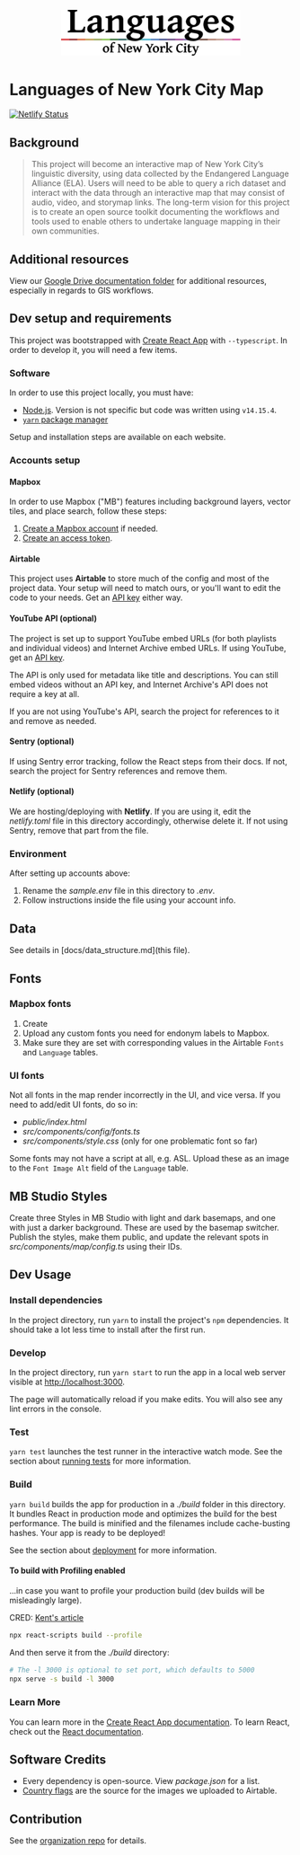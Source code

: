 <p align="center">
  <a href="https://languagemap.nyc/" target="_blank" title="Project website">
    <img alt="logo" src="src/img/logo.svg" width="320" />
  </a>
</p>

# Languages of New York City Map

[![Netlify
Status](https://api.netlify.com/api/v1/badges/1f8bbbc8-4747-415e-bc63-b392256cedd5/deploy-status)](https://app.netlify.com/sites/languagemapping/deploys)

## Background

> This project will become an interactive map of New York City’s linguistic
> diversity, using data collected by the Endangered Language Alliance (ELA).
> Users will need to be able to query a rich dataset and interact with the data
> through an interactive map that may consist of audio, video, and storymap
> links. The long-term vision for this project is to create an open source
> toolkit documenting the workflows and tools used to enable others to undertake
> language mapping in their own communities.

## Additional resources

View our [Google Drive documentation
folder](https://drive.google.com/drive/u/1/folders/1OKVEZM_ossYa6E2djXpA4yTHCucu5D83)
for additional resources, especially in regards to GIS workflows.

## Dev setup and requirements

This project was bootstrapped with [Create React
App](https://github.com/facebook/create-react-app) with `--typescript`. In order
to develop it, you will need a few items.

### Software

In order to use this project locally, you must have:

- [Node.js](https://nodejs.org/). Version is not specific but code was written
  using `v14.15.4`.
- [`yarn` package manager](https://yarnpkg.com/)

Setup and installation steps are available on each website.

### Accounts setup

#### Mapbox

In order to use Mapbox ("MB") features including background layers, vector
tiles, and place search, follow these steps:

1. [Create a Mapbox account](https://account.mapbox.com/auth/signup/) if needed.
2. [Create an access
   token](https://docs.mapbox.com/accounts/overview/tokens/#creating-and-managing-access-tokens).

#### Airtable

This project uses **Airtable** to store much of the config and most of the
project data. Your setup will need to match ours, or you'll want to edit the
code to your needs. Get an [API
key](https://support.airtable.com/hc/en-us/articles/219046777-How-do-I-get-my-API-key-)
either way.

#### YouTube API (optional)

The project is set up to support YouTube embed URLs (for both playlists and
individual videos) and Internet Archive embed URLs. If using YouTube, get an
[API key](https://developers.google.com/youtube/v3/getting-started).

The API is only used for metadata like title and descriptions. You can still
embed videos without an API key, and Internet Archive's API does not require a
key at all.

If you are not using YouTube's API, search the project for references to it and
remove as needed.

#### Sentry (optional)

If using Sentry error tracking, follow the React steps from their docs. If not,
search the project for Sentry references and remove them.

#### Netlify (optional)

We are hosting/deploying with **Netlify**. If you are using it, edit the
_netlify.toml_ file in this directory accordingly, otherwise delete it. If not
using Sentry, remove that part from the file.

### Environment

After setting up accounts above:

1. Rename the _sample.env_ file in this directory to _.env_.
2. Follow instructions inside the file using your account info.

## Data

See details in [docs/data_structure.md](this file).

## Fonts

### Mapbox fonts

1. Create
2. Upload any custom fonts you need for endonym labels to Mapbox.
3. Make sure they are set with corresponding values in the Airtable `Fonts` and
   `Language` tables.

### UI fonts

Not all fonts in the map render incorrectly in the UI, and vice versa. If you
need to add/edit UI fonts, do so in:

- _public/index.html_
- _src/components/config/fonts.ts_
- _src/components/style.css_ (only for one problematic font so far)

Some fonts may not have a script at all, e.g. ASL. Upload these as an image to
the `Font Image Alt` field of the `Language` table.

## MB Studio Styles

Create three Styles in MB Studio with light and dark basemaps, and one with just
a darker background. These are used by the basemap switcher. Publish the styles,
make them public, and update the relevant spots in
_src/components/map/config.ts_ using their IDs.

## Dev Usage

### Install dependencies

In the project directory, run `yarn` to install the project's `npm`
dependencies. It should take a lot less time to install after the first run.

### Develop

In the project directory, run `yarn start` to run the app in a local web server
visible at [http://localhost:3000](http://localhost:3000).

The page will automatically reload if you make edits. You will also see any lint
errors in the console.

### Test

`yarn test` launches the test runner in the interactive watch mode. See the
section about [running
tests](https://facebook.github.io/create-react-app/docs/running-tests) for more
information.

### Build

`yarn build` builds the app for production in a _./build_ folder in this
directory. It bundles React in production mode and optimizes the build for the
best performance. The build is minified and the filenames include cache-busting
hashes. Your app is ready to be deployed!

See the section about
[deployment](https://facebook.github.io/create-react-app/docs/deployment) for
more information.

#### To build with Profiling enabled

...in case you want to profile your production build (dev builds will be
misleadingly large).

CRED: [Kent's
article](https://kentcdodds.com/blog/profile-a-react-app-for-performance#build-and-measure-the-production-app)

```bash
npx react-scripts build --profile
```

And then serve it from the _./build_ directory:

```bash
# The -l 3000 is optional to set port, which defaults to 5000
npx serve -s build -l 3000
```

### Learn More

You can learn more in the [Create React App
documentation](https://facebook.github.io/create-react-app/docs/getting-started).
To learn React, check out the [React documentation](https://reactjs.org/).

## Software Credits

- Every dependency is open-source. View _package.json_ for a list.
- [Country flags](https://github.com/hjnilsson/country-flags) are the source for
  the images we uploaded to Airtable.

## Contribution

See the [organization repo](https://github.com/Language-Mapping/.github) for
details.
